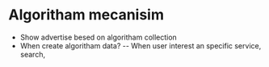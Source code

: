 # Algoritham mecanisim
- Show advertise besed on algoritham collection
- When create algoritham data?
-- When user interest an specific service, search, 
